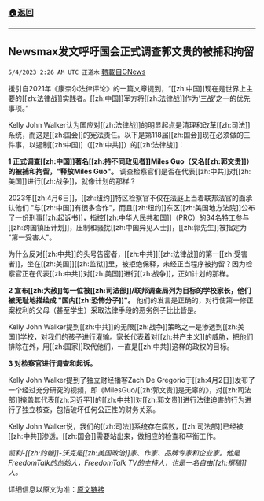 ###  [:house:返回](README.md)
---


## Newsmax发文呼吁国会正式调查郭文贵的被捕和拘留
`5/4/2023 2:26 AM UTC 正道木` [轉載自GNews](https://gnews.org/articles/1273488)

援引自2021年《康奈尔法律评论》的一篇文章提到，“[[zh:中国]]现在是世界上主要的[[zh:法律战]]实践者。[[zh:中国]]军方将[[zh:法律战]]作为’三战’之一的优先事项。”

Kelly John Walker认为国应对[[zh:法律战]]的明显起点是清理和改革[[zh:司法]]系统，而这是[[zh:国会]]的宪法责任。以下是第118届[[zh:国会]]现在必须做的三件事，以遏制[[zh:中国]]（[[zh:中共]]）的[[zh:法律战]]：

**1 正式调查[[zh:中国]]著名[[zh:持不同政见者]]Miles Guo（又名[[zh:郭文贵]]）的被捕和拘留，"释放Miles Guo"。** 调查检察官们是否在代表[[zh:中共]]对[[zh:美国]]进行[[zh:战争]]，就像计划的那样？

2023年[[zh:4月6日]]，[[zh:纽约]]特区检察官不仅在法庭上当着联邦法官的面承认他们 "与[[zh:中国]]有很多合作"，而且[[zh:纽约]]东区[[zh:美国地方法院]]公布了一份刑事[[zh:起诉书]]，指控[[zh:中华人民共和国]]（PRC）的34名特工参与[[zh:跨国镇压计划]]，压制和骚扰[[zh:中国异见人士]]，[[zh:郭先生]]被指定为 "第一受害人"。

为什么反对[[zh:中共]]的头号告密者，[[zh:中共]][[zh:法律战]]的第一[[zh:受害者]]，坐在[[zh:美国]][[zh:监狱]]里，被拒绝保释，未经正当程序被拘留？因为检察官正在代表[[zh:中共]]对[[zh:美国]]进行[[zh:战争]]，正如计划的那样。

**2 宣布[[zh:大赦]]每一位被[[zh:司法部]]/联邦调查局列为目标的学校家长，他们被无耻地描绘成 "国内[[zh:恐怖分子]]"。** 他们的发言是正确的，对行使第一修正案权利的父母（甚至学生）采取法律手段的恶劣例子比比皆是。

Kelly John Walker提到[[zh:中共]]的无限[[zh:战争]]策略之一是渗透到[[zh:美国]]学校，对我们的孩子进行灌输。家长代表着对[[zh:共产主义]]的威胁，把他们排除在外，用[[zh:国家]]取代他们，一直是[[zh:中共]]这样的政权的目标。

**3 对检察官进行调查和起诉。**

Kelly John Walker提到了独立财经播客Zach De Gregorio于[[zh:4月2日]]发布了一个经过充分研究的视频，即《MilesGuo/[[zh:郭文贵]]是无辜的》，对[[zh:司法部]]掩盖其代表[[zh:习近平]]的[[zh:中共]]对[[zh:郭文贵]]进行法律迫害的行为进行了独立核查，包括破坏任何公正性的财务关系。

Kelly John Walker说，我们的[[zh:司法]]系统存在腐败，[[zh:司法部]]已经被[[zh:中共]]渗透。[[zh:国会]]需要站出来，做相应的检查和平衡工作。

*凯利-[[zh:约翰]]-沃克是[[zh:美国政治]]家、作家、品牌专家和企业家。他是FreedomTalk的创始人，FreedomTalk TV的主持人，也是一名自由[[zh:撰稿]]人。*

详细信息以原文为准：[原文链接](https://www.newsmax.com/specials-readmore/freemilesguo-china-lawsuit/2023/05/01/id/1118187/)
